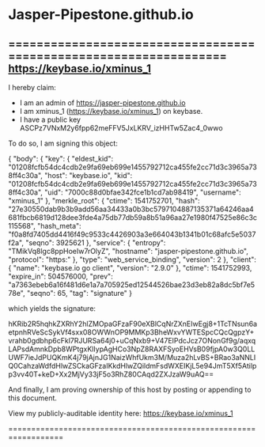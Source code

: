 # Jasper-Pipestone.github.io


==================================================================
https://keybase.io/xminus_1
--------------------------------------------------------------------

I hereby claim:

  * I am an admin of https://jasper-pipestone.github.io
  * I am xminus_1 (https://keybase.io/xminus_1) on keybase.
  * I have a public key ASCPz7VNxM2y6fpp62meFFV5JxLKRV_izHHTw5Zac4_0wwo

To do so, I am signing this object:

{
  "body": {
    "key": {
      "eldest_kid": "01208fcfb54dc4cdb2e9fa69eb699e1455792712ca455fe2cc71d3c3965a738ff4c30a",
      "host": "keybase.io",
      "kid": "01208fcfb54dc4cdb2e9fa69eb699e1455792712ca455fe2cc71d3c3965a738ff4c30a",
      "uid": "7000c88d0bfae342fce1b1cd7ab98419",
      "username": "xminus_1"
    },
    "merkle_root": {
      "ctime": 1541752701,
      "hash": "27e30550dab9b3b9add56aa34433a0b3bc5797104887135371a64246aa4681fbcb6819d128dee3fde4a75db77db59a8b51a96aa27e1980f47525e86c3c115568",
      "hash_meta": "f0a8fd7405dd4416f49c9533c4426903a3e664043b1341b01c68afc5e5037f2a",
      "seqno": 3925621
    },
    "service": {
      "entropy": "TMikVq8lgc8ppHoeIw7rOlyZ",
      "hostname": "jasper-pipestone.github.io",
      "protocol": "https:"
    },
    "type": "web_service_binding",
    "version": 2
  },
  "client": {
    "name": "keybase.io go client",
    "version": "2.9.0"
  },
  "ctime": 1541752993,
  "expire_in": 504576000,
  "prev": "a7363ebeb6a16f481d6e1a7a705925ed12544526bae23d3eb82a8dc5bf7e578e",
  "seqno": 65,
  "tag": "signature"
}

which yields the signature:

hKRib2R5hqhkZXRhY2hlZMOpaGFzaF90eXBlCqNrZXnEIwEgj8+1TcTNsun6aetpnhRVeScSykVf4sxx08OWWnOP9MMKp3BheWxvYWTESpcCQcQgpzY+vrahb0gdbhp6cFkl7RJURSa64j0+uCqNxb9+V47EIPdcJcz7ONonGf9g/aqxqLAPsdAmnkDpb8WPtgxKlIypAgHCo3NpZ8RAXFSyoEHVsB09fjpA0w3Q0LLUWF7ieJdPUQKmK4j79jAjnJG1NaizWhfUkm3M/Muza2hLvBS+BRao3aNNLIQ0CahzaWdfdHlwZSCkaGFzaIKkdHlwZQildmFsdWXEIKjL5e94JmT5Xf5Atilpp3vv40T+keD+Xx2MjVy33jF5o3RhZ80CAqd2ZXJzaW9uAQ==

And finally, I am proving ownership of this host by posting or
appending to this document.

View my publicly-auditable identity here: https://keybase.io/xminus_1

==================================================================
